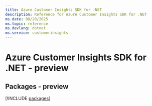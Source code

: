 ```yaml
---
title: Azure Customer Insights SDK for .NET
description: Reference for Azure Customer Insights SDK for .NET
ms.date: 08/20/2025
ms.topic: reference
ms.devlang: dotnet
ms.service: customerinsights
---
```

# Azure Customer Insights SDK for .NET - preview
## Packages - preview
[!INCLUDE [packages](customer-insights-index.md)]
